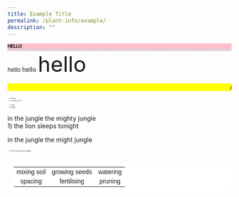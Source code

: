 ```yaml
---
title: Example Title
permalink: /plant-info/example/
description: ""
---
```

<style type="text/css">
	h1 {
	font-size: 11 ; 
	font-color: #d5d5d5 ;
	border-bottom: 5px dashed #d5d5d5;
	margin: 0;
	letter-spacing: -0.5pt;
	line-height: 110%;
	text-align: centre;
	text-transform: uppercase;
	background-color: pink
	} 
	
	ol {
	font-family: Wingdings;
	font-size: 5 ;
	font-color: pink;
	text-align: left;
	letter-spacing: 5pt
	background-color: #d5d5d5
	}
	
	marquee {
	background-color: yellow
	}
	
	
	</style> 
	
	
<h1> hello </h1> 
	<font size="2pt">hello </font>
	hello
	<font size="8pt">hello</font>
	
<marquee><font color="maroon"> ATTENTION! PLEASE SAVE WATER! DRINK WATER AND WEAR HATS!</font></marquee>

1) hello
2) chciken rice

<ol>
	<li>lion</li>
	<li>tiger</li>
</ol>

<p> in the jungle the mighty jungle <br>
	1) the lion sleeps tonight
	</p>
	
	
in the jungle the might jungle 
1) the lion sleeps tonight
	
	
	<br>
	<table style="background-color:#ffffff;border-color:#ffffff; border-style:solid; border-width:0px; font-family:Arial, sans-serif; font-size:14px; overflow:hidden; padding:10px 5px; text-align:center;vertical-align:top;word-break:normal">
		<tbody>
			<tr>
			<td>mixing soil</td>
			<td>growing seeds</td>
			<td>watering</td>
		</tr>
		<tr>
			<td>spacing</td>
			<td>fertilising</td>
			<td>pruning</td></tr></tbody></table>